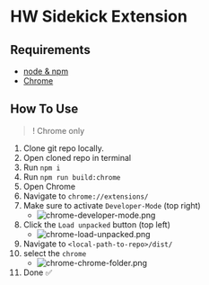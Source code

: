 # HW Sidekick Extension

## Requirements

- [node & npm](https://nodejs.org/)
- [Chrome](https://www.google.com/chrome/)

## How To Use

> ! Chrome only

1. Clone git repo locally.
1. Open cloned repo in terminal
1. Run `npm i`
1. Run `npm run build:chrome`
1. Open Chrome
1. Navigate to `chrome://extensions/`
1. Make sure to activate `Developer-Mode` (top right)
   - ![chrome-developer-mode.png](/docs/imgs/chrome-developer-mode.png)
1. Click the `Load unpacked` button (top left) 
   - ![chrome-load-unpacked.png](/docs/imgs/chrome-load-unpacked.png)
1. Navigate to `<local-path-to-repo>/dist/`
1. select the `chrome`
   - ![chrome-chrome-folder.png](/docs/imgs/chrome-chrome-folder.png)
1. Done ✅
